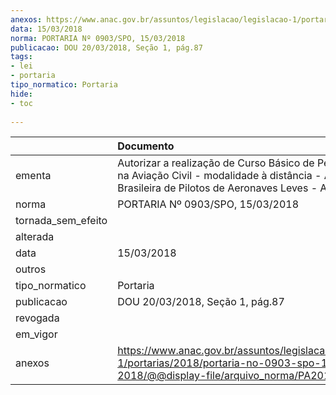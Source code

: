 ```yaml
---
anexos: https://www.anac.gov.br/assuntos/legislacao/legislacao-1/portarias/2018/portaria-no-0903-spo-15-03-2018/@@display-file/arquivo_norma/PA2018-0903.pdf
data: 15/03/2018
norma: PORTARIA Nº 0903/SPO, 15/03/2018
publicacao: DOU 20/03/2018, Seção 1, pág.87
tags:
- lei
- portaria
tipo_normatico: Portaria
hide: 
- toc 
 
---
```


|                    | Documento                                                                                                                                                        |
|:-------------------|:-----------------------------------------------------------------------------------------------------------------------------------------------------------------|
| ementa             | Autorizar a realização de Curso Básico de Perícia Médica na Aviação Civil - modalidade à distância - Associação Brasileira de Pilotos de Aeronaves Leves - ABUL. |
| norma              | PORTARIA Nº 0903/SPO, 15/03/2018                                                                                                                                 |
| tornada_sem_efeito |                                                                                                                                                                  |
| alterada           |                                                                                                                                                                  |
| data               | 15/03/2018                                                                                                                                                       |
| outros             |                                                                                                                                                                  |
| tipo_normatico     | Portaria                                                                                                                                                         |
| publicacao         | DOU 20/03/2018, Seção 1, pág.87                                                                                                                                  |
| revogada           |                                                                                                                                                                  |
| em_vigor           |                                                                                                                                                                  |
| anexos             | https://www.anac.gov.br/assuntos/legislacao/legislacao-1/portarias/2018/portaria-no-0903-spo-15-03-2018/@@display-file/arquivo_norma/PA2018-0903.pdf             |